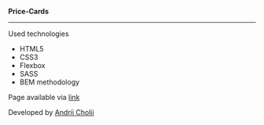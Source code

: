 **Price-Cards**

---

Used technologies

- HTML5
- CSS3
- Flexbox
- SASS
- BEM methodology

Page available via [link](https://andrii75.github.io/price-cards-layout/)

Developed by [Andrii Cholii](https://github.com/Andrii75/)
